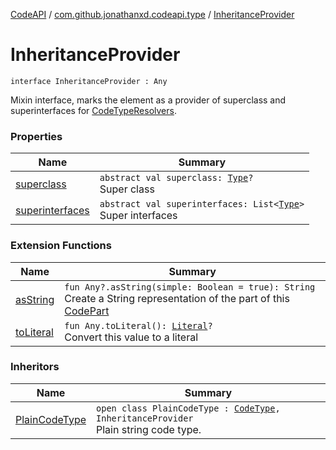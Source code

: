 [CodeAPI](../../index.md) / [com.github.jonathanxd.codeapi.type](../index.md) / [InheritanceProvider](.)

# InheritanceProvider

`interface InheritanceProvider : Any`

Mixin interface, marks the element as a provider of superclass and superinterfaces for [CodeTypeResolvers](../-code-type-resolver/index.md).

### Properties

| Name | Summary |
|---|---|
| [superclass](superclass.md) | `abstract val superclass: `[`Type`](http://docs.oracle.com/javase/6/docs/api/java/lang/reflect/Type.html)`?`<br>Super class |
| [superinterfaces](superinterfaces.md) | `abstract val superinterfaces: List<`[`Type`](http://docs.oracle.com/javase/6/docs/api/java/lang/reflect/Type.html)`>`<br>Super interfaces |

### Extension Functions

| Name | Summary |
|---|---|
| [asString](../../com.github.jonathanxd.codeapi.util/kotlin.-any/as-string.md) | `fun Any?.asString(simple: Boolean = true): String`<br>Create a String representation of the part of this [CodePart](../../com.github.jonathanxd.codeapi/-code-part/index.md) |
| [toLiteral](../../com.github.jonathanxd.codeapi.util.conversion/kotlin.-any/to-literal.md) | `fun Any.toLiteral(): `[`Literal`](../../com.github.jonathanxd.codeapi.literal/-literal/index.md)`?`<br>Convert this value to a literal |

### Inheritors

| Name | Summary |
|---|---|
| [PlainCodeType](../-plain-code-type/index.md) | `open class PlainCodeType : `[`CodeType`](../-code-type/index.md)`, InheritanceProvider`<br>Plain string code type. |
